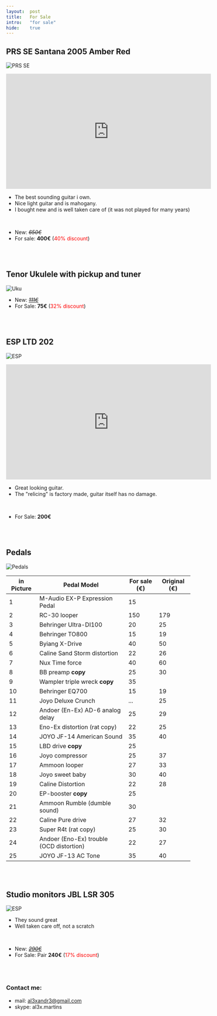 ```yaml
---
layout:  post
title:   For Sale
intro:   "for sale"
hide:    true
---
```



##  PRS SE Santana 2005 Amber Red

![PRS SE](https://images.reverb.com/image/upload/s--h7DmzrwL--/a_exif,c_limit,e_unsharp_mask:80,f_auto,fl_progressive,g_south,h_620,q_90,w_620/v1473519101/y2f8hrfqtm0vvncdkya0.jpg)

<iframe width="560" height="315" src="https://www.youtube.com/embed/qbkmx0DoRo0" frameborder="0" allow="accelerometer; autoplay; encrypted-media; gyroscope; picture-in-picture" allowfullscreen></iframe>

- The best sounding guitar i own.
- Nice light guitar and is mahogany.
- I bought new and is well taken care of (it was not played for many years)

<br/>

- New: *<strike>650€</strike>*
- For sale: **400€** (<font color="red">40% discount</font>)
 
<br/><br/>



##  Tenor Ukulele with pickup and tuner

![Uku](https://images.musicstore.de/images/0960/jack-und-danny-tm-2-tenor-ukulele-mahagoni-korpus_1_GIT0025878-000.jpg)


- New: [*<strike>111€</strike>*](https://www.musicstore.de/en_LT/EUR/J-D-TM-2-Tenor-Ukulele-Mahogany-Body/art-GIT0025878-000;pgid=p3ygAqUpNUdSRp7MTsaP4QDs0000iWZaGvvY)
- For Sale: **75€**  (<font color="red">32% discount</font>)
 
<br/><br/>



##  ESP LTD 202

![ESP](https://cdn.shopify.com/s/files/1/1270/8995/products/IMG_2958_1500x.jpg?v=1497155336)


<iframe width="560" height="315" src="https://www.youtube.com/embed/ozLUZF6Z3fs" frameborder="0" allow="accelerometer; autoplay; encrypted-media; gyroscope; picture-in-picture" allowfullscreen></iframe>

- Great looking guitar.
- The "relicing"  is factory made, guitar itself has no damage.

<br/>

- For Sale: **200€** 
 

<br/><br/>

##  Pedals

![Pedals](https://drive.google.com/uc?id=15ByBYB1KEeMOBaqd-gaePCIWOQDzj9wD)

| in Picture |               Pedal Model                | For sale (€) | Original (€) |
|------------|------------------------------------------|--------------|--------------|
| 1          | M-Audio EX-P Expression Pedal            | 15           |              |
| 2          | RC-30 looper                             | 150          | 179          |
| 3          | Behringer Ultra-DI100                    | 20           | 25           |
| 4          | Behringer TO800                          | 15           | 19           |
| 5          | Byiang X-Drive                           | 40           | 50           |
| 6          | Caline Sand Storm distortion             | 22           | 26           |
| 7          | Nux Time force                           | 40           | 60           |
| 8          | BB preamp **copy**                       | 25           | 30           |
| 9          | Wampler triple wreck **copy**            | 35           |              |
| 10         | Behringer EQ700                          | 15           | 19           |
| 11         | Joyo Deluxe Crunch                       | ...          | 25           |
| 12         | Andoer (En-Ex) AD-6 analog delay         | 25           | 29           |
| 13         | Eno-Ex distortion (rat copy)             | 22           | 25           |
| 14         | JOYO JF-14 American Sound                | 35           | 40           |
| 15         | LBD drive  **copy**                      | 25           |              |
| 16         | Joyo compressor                          | 25           | 37           |
| 17         | Ammoon looper                            | 27           | 33           |
| 18         | Joyo sweet baby                          | 30           | 40           |
| 19         | Caline Distortion                        | 22           | 28           |
| 20         | EP-booster **copy**                      | 25           |              |
| 21         | Ammoon Rumble (dumble sound)             | 30           |              |
| 22         | Caline Pure drive                        | 27           | 32           |
| 23         | Super R4t (rat copy)                     | 25           | 30           |
| 24         | Andoer (Eno-Ex) trouble (OCD distortion) | 22           | 27           |
| 25         | JOYO JF-13 AC Tone                       | 35           | 40           |

<br/><br/>

##  Studio monitors JBL LSR 305

![ESP](https://www.thomann.de/pics/bdb/447479/13501221_800.jpg)

- They sound great
- Well taken care off, not a scratch

<br/>

- New: [*<strike>290€</strike>*](https://www.thomann.de/gb/jbl_lsr_305p_mkii.htm)
- For Sale: Pair **240€**   (<font color="red">17% discount</font>)

 
<br/><br/>


### Contact me:

 - mail: al3xandr3@gmail.com
 - skype: al3x.martins
